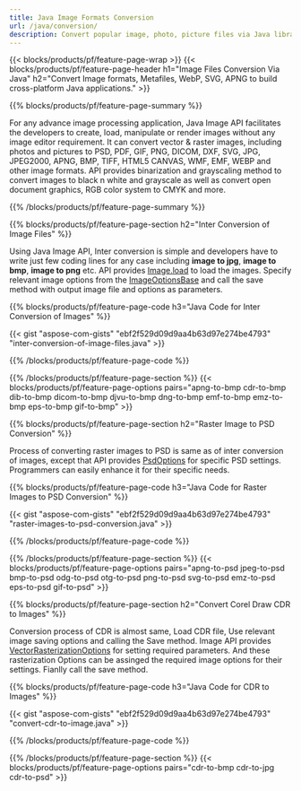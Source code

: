 ```yaml
---
title: Java Image Formats Conversion
url: /java/conversion/
description: Convert popular image, photo, picture files via Java library. Convert to PDF, GIF, PSD, JPG,  Dxf, SVG including HTML5 Canvas.
---
```


{{< blocks/products/pf/feature-page-wrap >}}
{{< blocks/products/pf/feature-page-header h1="Image Files Conversion Via Java" h2="Convert Image formats, Metafiles, WebP, SVG, APNG to build cross-platform Java applications." >}}

{{% blocks/products/pf/feature-page-summary %}}

For any advance image processing application, Java Image API facilitates the developers to create, load, manipulate or render images without any image editor requirement. It can convert vector & raster images, including photos and pictures to PSD, PDF, GIF, PNG, DICOM, DXF, SVG, JPG, JPEG2000, APNG, BMP, TIFF, HTML5 CANVAS, WMF, EMF, WEBP and other image formats. API provides binarization and grayscaling method to convert images to black n white and grayscale as well as convert open document graphics, RGB color system to CMYK and more.

{{% /blocks/products/pf/feature-page-summary  %}}

{{% blocks/products/pf/feature-page-section  h2="Inter Conversion of Image Files" %}}

Using Java Image API, Inter conversion is simple and developers have to write just few coding lines for any case including  **image to jpg**, **image to bmp**, **image to png** etc. API provides [Image.load](https://apireference.aspose.com/imaging/java/com.aspose.imaging/Image#load-java.lang.String-) to load the images. Specify relevant image options from the [ImageOptionsBase](https://apireference.aspose.com/imaging/java/com.aspose.imaging/ImageOptionsBase) and call the save method with output image file and options as parameters.

{{% blocks/products/pf/feature-page-code h3="Java Code for Inter Conversion of Images" %}}

{{< gist "aspose-com-gists" "ebf2f529d09d9aa4b63d97e274be4793" "inter-conversion-of-image-files.java" >}}

{{% /blocks/products/pf/feature-page-code  %}}

{{% /blocks/products/pf/feature-page-section %}}
{{< blocks/products/pf/feature-page-options pairs="apng-to-bmp cdr-to-bmp dib-to-bmp dicom-to-bmp djvu-to-bmp dng-to-bmp emf-to-bmp emz-to-bmp eps-to-bmp gif-to-bmp" >}}

{{% blocks/products/pf/feature-page-section  h2="Raster Image to PSD Conversion" %}}

Process of converting raster images to PSD is same as of inter conversion of images, except that API provides [PsdOptions](https://apireference.aspose.com/imaging/java/com.aspose.imaging.imageoptions/PsdOptions) for specific PSD settings. Programmers can easily enhance it for their specific needs.

{{% blocks/products/pf/feature-page-code h3="Java Code for Raster Images to PSD Conversion" %}}

{{< gist "aspose-com-gists" "ebf2f529d09d9aa4b63d97e274be4793" "raster-images-to-psd-conversion.java" >}}

{{% /blocks/products/pf/feature-page-code  %}}

{{% /blocks/products/pf/feature-page-section %}}
{{< blocks/products/pf/feature-page-options pairs="apng-to-psd jpeg-to-psd bmp-to-psd odg-to-psd otg-to-psd png-to-psd svg-to-psd emz-to-psd eps-to-psd gif-to-psd" >}}

{{% blocks/products/pf/feature-page-section  h2="Convert Corel Draw CDR to Images" %}}

Conversion process of CDR is almost same, Load CDR file, Use relevant image saving options and calling the Save method. Image API provides [VectorRasterizationOptions](https://apireference.aspose.com/imaging/java/com.aspose.imaging.imageoptions/vectorrasterizationoptions) for setting required parameters. And these rasterization Options can be assinged the required image options for their settings. Fianlly call the save method. 

{{% blocks/products/pf/feature-page-code h3="Java Code for CDR to Images" %}}

{{< gist "aspose-com-gists" "ebf2f529d09d9aa4b63d97e274be4793" "convert-cdr-to-image.java" >}}

{{% /blocks/products/pf/feature-page-code  %}}

{{% /blocks/products/pf/feature-page-section %}}
{{< blocks/products/pf/feature-page-options pairs="cdr-to-bmp cdr-to-jpg cdr-to-psd" >}}